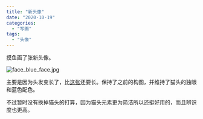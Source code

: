 ```yaml
---
title: "新头像"
date: "2020-10-19"
categories: 
  - "写画"
tags: 
  - "头像"
---
```


摸鱼画了张新头像。

![face_blue_face.jpg](https://i.loli.net/2020/10/19/qwhZ5ev6AUc7mDo.jpg)

主要是因为头发变长了，比[这张](https://catbaron.com/blog/?p=306)还要长。保持了之前的构图，并维持了猫头的独眼和蓝色配色。

不过暂时没有换掉猫头的打算，因为猫头元素更为简洁所以还挺好用的，而且辨识度也更高。
